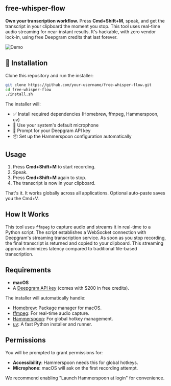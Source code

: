 ## free-whisper-flow

**Own your transcription workflow.** Press **Cmd+Shift+M**, speak, and get the transcript in your clipboard the moment you stop. This tool uses real-time audio streaming for near-instant results. It's hackable, with zero vendor lock-in, using free Deepgram credits that last forever.

![Demo](demo.gif)

## 🚀 Installation

Clone this repository and run the installer:

```bash
git clone https://github.com/your-username/free-whisper-flow.git
cd free-whisper-flow
./install.sh
```

The installer will:

- ✅ Install required dependencies (Homebrew, ffmpeg, Hammerspoon, uv)
- 🎤 Use your system's default microphone
- 🔑 Prompt for your Deepgram API key
- 📦 Set up the Hammerspoon configuration automatically

## Usage

1. Press **Cmd+Shift+M** to start recording.
2. Speak.
3. Press **Cmd+Shift+M** again to stop.
4. The transcript is now in your clipboard.

That's it. It works globally across all applications. Optional auto-paste saves you the Cmd+V.

## How It Works

This tool uses `ffmpeg` to capture audio and streams it in real-time to a Python script. The script establishes a WebSocket connection with Deepgram's streaming transcription service. As soon as you stop recording, the final transcript is returned and copied to your clipboard. This streaming approach minimizes latency compared to traditional file-based transcription.

## Requirements

- **macOS**
- A [Deepgram API key](https://deepgram.com) (comes with $200 in free credits).

The installer will automatically handle:

- [Homebrew](https://brew.sh): Package manager for macOS.
- [ffmpeg](https://ffmpeg.org): For real-time audio capture.
- [Hammerspoon](https://hammerspoon.org): For global hotkey management.
- [uv](https://docs.astral.sh/uv/): A fast Python installer and runner.

## Permissions

You will be prompted to grant permissions for:

- **Accessibility**: Hammerspoon needs this for global hotkeys.
- **Microphone**: macOS will ask on the first recording attempt.

We recommend enabling "Launch Hammerspoon at login" for convenience.
